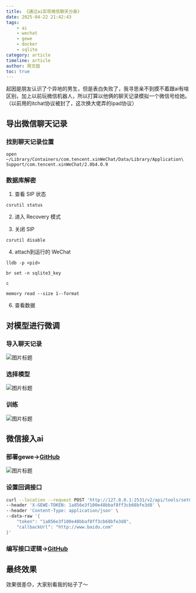 ```yaml
---
title: 《通过ai实现微信聊天分身》
date: 2025-04-22 21:42:43
tags:
    - ai
    - wechat
    - gewe
    - docker
    - sqlite
category: article
timeline: article
author: 周文喆
toc: true
---
```


起因是朋友认识了个异地的男生，但是表白失败了，我寻思亲不到摸不着跟ai有啥区别，加上以前玩微信机器人，所以打算以他俩的聊天记录模拟一个微信号给她。
（以前用的itchat协议被封了，这次换大佬弄的ipad协议）
<!--more-->
## 导出微信聊天记录

### 找到聊天记录位置

```shell
open ~/Library/Containers/com.tencent.xinWeChat/Data/Library/Application\ Support/com.tencent.xinWeChat/2.0b4.0.9
```

### 数据库解密

1. 查看 SIP 状态

```shell
csrutil status
```

2. 进入 Recovery 模式

3. 关闭 SIP

```shell
csrutil disable
```

4. attach到运行的 WeChat

```shell
lldb -p <pid>
```

```shell
br set -n sqlite3_key
```

```
c
```

```
memory read --size 1--format
```

6. 查看数据

## 对模型进行微调

### 导入聊天记录

![图片标题](2.png)

### 选择模型

![图片标题](3.png)

### 训练

![图片标题](4.png)

## 微信接入ai

### 部署gewe→[GitHub](https://github.com/Vingurzhou/deploy/blob/main/docker-compose.yml#L119)

![图片标题](1.png)

### 设置回调接口

```bash
curl --location --request POST 'http://127.0.0.1:2531/v2/api/tools/setCallback' \
--header 'X-GEWE-TOKEN: 1a856e3f100e48bbaf8ff3cb68bfe3d8' \
--header 'Content-Type: application/json' \
--data-raw '{
    "token": "1a856e3f100e48bbaf8ff3cb68bfe3d8",
    "callbackUrl": "http://www.baidu.com"
}'
```

### 编写接口逻辑→[GitHub](https://github.com/Vingurzhou/wechat-robot/blob/main/internal/logic/callbacklogic.go)

## 最终效果

效果很差😓，大家别看我的帖子了～
